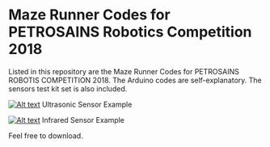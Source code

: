 # Maze Runner Codes for PETROSAINS Robotics Competition 2018
Listed in this repository are the Maze Runner Codes for PETROSAINS ROBOTIS COMPETITION 2018.
The Arduino codes are self-explanatory. 
The sensors test kit set is also included. 

[![Alt text](https://img.youtube.com/vi/4iiuZ9tE4Vk/0.jpg)](https://www.youtube.com/watch?v=4iiuZ9tE4Vk)
Ultrasonic Sensor Example

[![Alt text](https://img.youtube.com/vi/kcM638Tvmso/0.jpg)](https://www.youtube.com/watch?v=kcM638Tvmso)
Infrared Sensor Example


Feel free to download.
